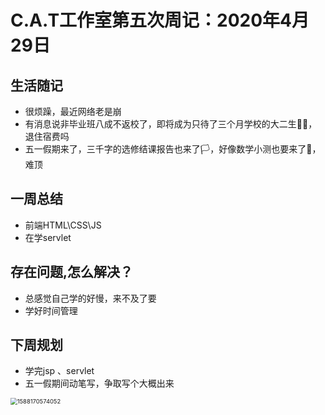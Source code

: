 # C.A.T工作室第五次周记：2020年4月29日

## 生活随记

- 很烦躁，最近网络老是崩
- 有消息说非毕业班八成不返校了，即将成为只待了三个月学校的大二生:man_facepalming:，退住宿费吗
- 五一假期来了，三千字的选修结课报告也来了:white_flag:，好像数学小测也要来了:fallen_leaf:，难顶

## 一周总结

- 前端HTML\CSS\JS
- 在学servlet

## 存在问题,怎么解决？

- 总感觉自己学的好慢，来不及了要
- 学好时间管理

## 下周规划

- 学完jsp 、servlet
- 五一假期间动笔写，争取写个大概出来

<img src="C:\Users\wj\AppData\Roaming\Typora\typora-user-images\1588170574052.png" alt="1588170574052" style="zoom:67%;" />